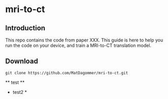 # mri-to-ct

## Introduction

This repo contains the code from paper XXX. This guide is here to help you run the code on your device, and train a MRI-to-CT translation model. 

## Download

    git clone https://github.com/MatDagommer/mri-to-ct.git

** test **

* test2 *

